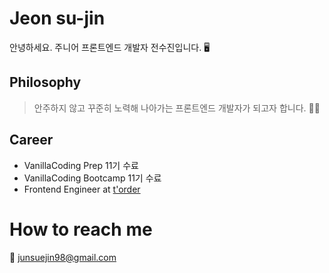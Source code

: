 # Jeon su-jin
안녕하세요. 주니어 프론트엔드 개발자 전수진입니다. 🖥

## Philosophy
> 안주하지 않고 꾸준히 노력해 나아가는 프론트엔드 개발자가 되고자 합니다. 🏃‍♀️

## Career
- VanillaCoding Prep 11기 수료
- VanillaCoding Bootcamp 11기 수료
- Frontend Engineer at [t'order](http://torder.io/)

# How to reach me
💌 junsuejin98@gmail.com
